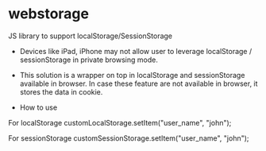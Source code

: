 # webstorage
JS library to support localStorage/SessionStorage

* Devices like iPad, iPhone may not allow user to leverage localStorage / sessionStorage in private browsing mode.
* This solution is a wrapper on top in localStorage and sessionStorage available in browser. In case these feature are not available in browser, it stores the data in cookie.

* How to use

For localStorage
customLocalStorage.setItem("user_name", "john");

For sessionStorage
customSessionStorage.setItem("user_name", "john");
